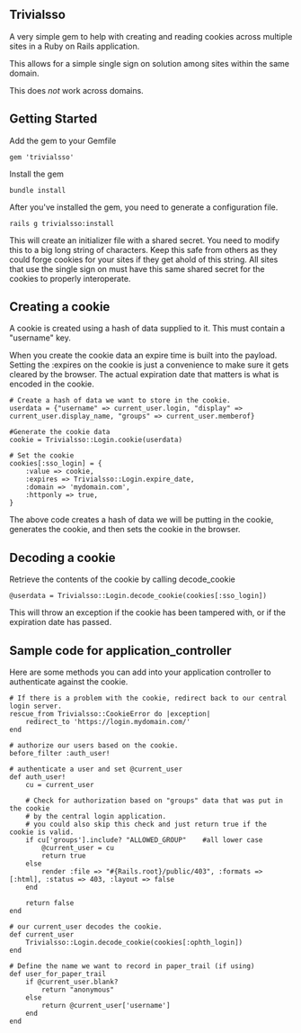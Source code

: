 ## Trivialsso

A very simple gem to help with creating and reading cookies across multiple sites in a Ruby on Rails application.

This allows for a simple single sign on solution among sites within the same domain.

This does *not* work across domains.


## Getting Started

Add the gem to your Gemfile

	gem 'trivialsso'

Install the gem

	bundle install

After you've installed the gem, you need to generate a configuration file.

	rails g trivialsso:install

This will create an initializer file with a shared secret. You need to modify this to a big long
string of characters. Keep this safe from others as they could forge cookies for your sites if they
get ahold of this string. All sites that use the single sign on must have this same shared secret
for the cookies to properly interoperate.

## Creating a cookie

A cookie is created using a hash of data supplied to it. This must contain a "username" key.

When you create the cookie data an expire time is built into the payload. Setting the :expires on the cookie is
just a convenience to make sure it gets cleared by the browser. The actual expiration date that matters is what is encoded in the cookie.


	# Create a hash of data we want to store in the cookie.
	userdata = {"username" => current_user.login, "display" => current_user.display_name, "groups" => current_user.memberof}
	
	#Generate the cookie data
	cookie = Trivialsso::Login.cookie(userdata)
	
	# Set the cookie
	cookies[:sso_login] = {
		:value => cookie,
		:expires => Trivialsso::Login.expire_date,
		:domain => 'mydomain.com',
		:httponly => true,
	}

The above code creates a hash of data we will be putting in the cookie, generates the cookie, and then sets the cookie in the browser.

## Decoding a cookie

Retrieve the contents of the cookie by calling decode_cookie

	@userdata = Trivialsso::Login.decode_cookie(cookies[:sso_login])

This will throw an exception if the cookie has been tampered with, or if the expiration date has passed.

## Sample code for application_controller

Here are some methods you can add into your application controller to authenticate against the cookie.

	# If there is a problem with the cookie, redirect back to our central login server.
	rescue_from Trivialsso::CookieError do |exception|
		redirect_to 'https://login.mydomain.com/'
	end

	# authorize our users based on the cookie.
	before_filter :auth_user!

	# authenticate a user and set @current_user
	def auth_user!
		cu = current_user

		# Check for authorization based on "groups" data that was put in the cookie
		# by the central login application.
		# you could also skip this check and just return true if the cookie is valid.
		if cu['groups'].include? "ALLOWED_GROUP"    #all lower case
			@current_user = cu
			return true
		else
			render :file => "#{Rails.root}/public/403", :formats => [:html], :status => 403, :layout => false
		end

		return false
	end

	# our current_user decodes the cookie.
	def current_user
		Trivialsso::Login.decode_cookie(cookies[:ophth_login])
	end

	# Define the name we want to record in paper_trail (if using)
	def user_for_paper_trail
		if @current_user.blank?
			return "anonymous"
		else
			return @current_user['username']
		end
	end

